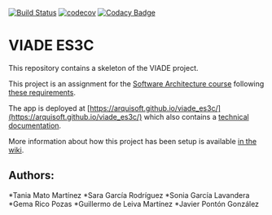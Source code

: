[![Build Status](https://travis-ci.org/Arquisoft/viade_es3c.svg?branch=master)](https://travis-ci.org/Arquisoft/viade_es3c)
[![codecov](https://codecov.io/gh/Arquisoft/viade_es3c/branch/master/graph/badge.svg)](https://codecov.io/gh/Arquisoft/viade_es3c)
[![Codacy Badge](https://api.codacy.com/project/badge/Grade/233d26f538074dc2b39e1b62b0633030)](https://www.codacy.com/gh/Arquisoft/viade_es3c?utm_source=github.com&amp;utm_medium=referral&amp;utm_content=Arquisoft/viade_es3c&amp;utm_campaign=Badge_Grade)

# VIADE ES3C

This repository contains a skeleton of the VIADE project.

This project is an assignment for the [Software Architecture course](https://arquisoft.github.io/) following [these requirements](https://labra.solid.community/public/SoftwareArchitecture/AssignmentDescription/).

The app is deployed at [https://arquisoft.github.io/viade_es3c/](https://arquisoft.github.io/viade_es3c/) which also contains a [technical documentation](https://arquisoft.github.io/viade_es3c/docs).

More information about how this project has been setup is available [in the wiki](https://github.com/Arquisoft/viade_es3c/wiki).

## Authors:
*Tania Mato Martínez
*Sara García Rodríguez
*Sonia García Lavandera 
*Gema Rico Pozas
*Guillermo de Leiva Martínez
*Javier Pontón González